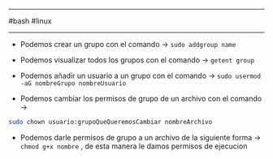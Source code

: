 -----
#bash #linux 

------

- Podemos crear un grupo con el comando -> `sudo addgroup name` 

- Podemos visualizar todos los grupos con el comando -> `getent group`

- Podemos añadir un usuario a un grupo con el comando -> `sudo usermod -aG nombreGrupo nombreUsuario`

- Podemos cambiar los permisos de grupo de un archivo con el comando -> 
```bash 
sudo chown usuario:grupoQueQueremosCambiar nombreArchivo
```

- Podemos darle permisos de grupo a un archivo de la siguiente 
forma -> `chmod g+x nombre` , de esta manera le damos permisos de ejecucion

